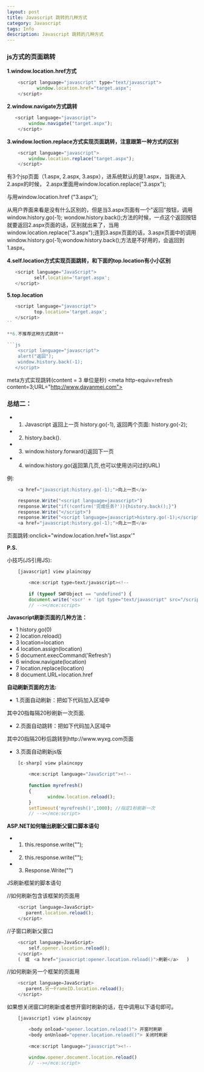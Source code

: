 ```yaml
---
layout: post
title: Javascript 跳转的几种方式
category: Javascript
tags: Info
description: Javascript 跳转的几种方式
---
```


### js方式的页面跳转

**1.window.location.href方式**

```js
    <script language="javascript" type="text/javascript">
           window.location.href="target.aspx";
    </script>
```

**2.window.navigate方式跳转**

```js
   <script language="javascript">
		window.navigate("target.aspx");
	</script>
```

**3.window.loction.replace方式实现页面跳转，注意跟第一种方式的区别**

```js
	<script language="javascript">
		window.location.replace("target.aspx");
	</script>
```

有3个jsp页面（1.aspx, 2.aspx, 3.aspx），进系统默认的是1.aspx，当我进入2.aspx的时候， 2.aspx里面用window.location.replace("3.aspx");

与用window.location.href ("3.aspx");

从用户界面来看是没有什么区别的，但是当3.aspx页面有一个"返回"按钮，调用window.history.go(-1); wondow.history.back();方法的时候，一点这个返回按钮就要返回2.aspx页面的话，区别就出来了，当用 window.location.replace("3.aspx");连到3.aspx页面的话，3.aspx页面中的调用 window.history.go(-1);wondow.history.back();方法是不好用的，会返回到1.aspx。

**4.self.location方式实现页面跳转，和下面的top.location有小小区别**

```js
   <script language="JavaScript">
          self.location='target.aspx';
   </script>
```

**5.top.location**

```js
   <script language="javascript">
          top.location='target.aspx';
   </script>
``

**6.不推荐这种方式跳转**

```js
    <script language="javascript">
    alert("返回");
    window.history.back(-1);
   </script>
```

meta方式实现跳转(content = 3 单位是秒)
<meta http-equiv=refresh content=3;URL="http://www.dayanmei.com">

 
### 总结二：

- 1. Javascript 返回上一页 history.go(-1), 返回两个页面: history.go(-2);

- 2. history.back().

- 3. window.history.forward()返回下一页

- 4. window.history.go(返回第几页,也可以使用访问过的URL)

例:

```js
	<a href="javascript:history.go(-1);">向上一页</a>

	response.Write("<script language=javascript>")
	response.Write("if(!confirm('完成任务?')){history.back();}")
	response.Write("</script>")
	response.Write("<script language=javascript>history.go(-1);</script>")
	<a href="javascript:history.go(-1);">向上一页</a>
```

页面跳转:onclick="window.location.href='list.aspx'"

**P.S.**

小技巧(JS引用JS):

```js
	[javascript] view plaincopy

		<mce:script type=text/javascript><!--  
		   
		if (typeof SWFObject == "undefined") {   
		document.write('<scr' + 'ipt type="text/javascript" src="/scripts/swfobject-1.5.js"></scr' + 'ipt>');}  
		// --></mce:script>   
```

**Javascript刷新页面的几种方法：**

- 1    history.go(0)
- 2    location.reload()
- 3    location=location
- 4    location.assign(location)
- 5    document.execCommand('Refresh')
- 6    window.navigate(location)
- 7    location.replace(location)
- 8    document.URL=location.href

**自动刷新页面的方法:**

- 1.页面自动刷新：把如下代码加入<head>区域中
<meta http-equiv="refresh" content="20">
其中20指每隔20秒刷新一次页面.

- 2.页面自动跳转：把如下代码加入<head>区域中
<meta http-equiv="refresh" content="20;url=http://www.wyxg.com">
其中20指隔20秒后跳转到http://www.wyxg.com页面

- 3.页面自动刷新js版

```js
	[c-sharp] view plaincopy

		<mce:script language="JavaScript"><!--  
		   
		function myrefresh()   
		{   
			   window.location.reload();   
		}   
		setTimeout('myrefresh()',1000); //指定1秒刷新一次   
		// --></mce:script>   
```

**ASP.NET如何输出刷新父窗口脚本语句**

- 1.  this.response.write("<script>opener.location.reload();</script>");

- 2.  this.response.write("<script>opener.window.location.href = opener.window.location.href;</script>");


- 3.  Response.Write("<script language=javascript>opener.window.navigate(''你要刷新的页.asp'');</script>")


JS刷新框架的脚本语句

//如何刷新包含该框架的页面用

```js
	<script language=JavaScript>
	   parent.location.reload();
	</script>
```

//子窗口刷新父窗口

```js
	<script language=JavaScript>
		self.opener.location.reload();
	</script>
	(　或　<a href="javascript:opener.location.reload()">刷新</a>   )
```

//如何刷新另一个框架的页面用

```js
	<script language=JavaScript>
	   parent.另一FrameID.location.reload();
	</script>
```

如果想关闭窗口时刷新或者想开窗时刷新的话，在<body>中调用以下语句即可。

```js
	[javascript] view plaincopy

		<body onload="opener.location.reload()"> 开窗时刷新   
		<body onUnload="opener.location.reload()"> 关闭时刷新   
		  
		<mce:script language="javascript"><!--  
		   
		window.opener.document.location.reload()   
		// --></mce:script>  
```